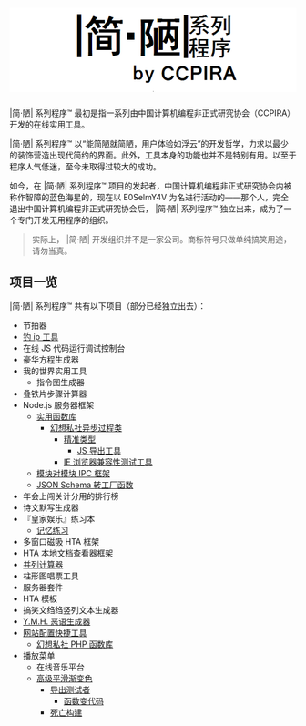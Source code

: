 # ![logo](/profile/logo.png)

|简·陋| 系列程序™ 最初是指一系列由中国计算机编程非正式研究协会（CCPIRA）开发的在线实用工具。

|简·陋| 系列程序™ 以“能简陋就简陋，用户体验如浮云”的开发哲学，力求以最少的装饰营造出现代简约的界面。此外，工具本身的功能也并不是特别有用。以至于程序人气低迷，至今未取得过较大的成功。

如今，在 |简·陋| 系列程序™ 项目的发起者，中国计算机编程非正式研究协会内被称作智障的蓝色海星的，现在以 E0SelmY4V 为名进行活动的——那个人，完全退出中国计算机编程非正式研究协会后， |简·陋| 系列程序™ 独立出来，成为了一个专门开发无用程序的组织。

> 实际上， |简·陋| 开发组织并不是一家公司。商标符号只做单纯搞笑用途，请勿当真。

## 项目一览

|简·陋| 系列程序™ 共有以下项目（部分已经独立出去）：

- 节拍器
- [钓 ip 工具](https://github.com/simple-and-crude/chaip)
- 在线 JS 代码运行调试控制台
- 豪华方程生成器
- 我的世界实用工具
  - 指令图生成器
- 叠铁片步骤计算器
- Node.js 服务器框架
  - [实用函数库](https://github.com/simple-and-crude/prac-fn)
    - [幻想私社异步过程类](https://github.com/E0SelmY4V/scpo-proce)
      - [精准类型](https://github.com/E0SelmY4V/accurtype)
        - [JS 导出工具](https://github.com/E0SelmY4V/jexpt)
      - [IE 浏览器兼容性测试工具](https://github.com/E0SelmY4V/ie-passer)
  - [模块对模块 IPC 框架](https://github.com/E0SelmY4V/procomm)
  - [JSON Schema 转工厂函数](https://github.com/E0SelmY4V/schema2class)
- 年会上闯关计分用的排行榜
- 诗文默写生成器
- 『皇家娱乐』练习本
  - [记忆练习](https://github.com/simple-and-crude/prac-memory)
- 多窗口磁吸 HTA 框架
- HTA 本地文档查看器框架
- [并列计算器](https://github.com/simple-and-crude/setcalc)
- 柱形图唱票工具
- 服务器套件
- HTA 模板
- 搞笑文绉绉竖列文本生成器
- [Y.M.H. 恶语生成器](https://github.com/simple-and-crude/ymh)
- [网站配置快捷工具](https://github.com/simple-and-crude/site-manager)
  - [幻想私社 PHP 函数库](https://github.com/E0SelmY4V/scpo-php)
- 播放菜单
  - 在线音乐平台
  - [高级平滑渐变色](https://github.com/E0SelmY4V/changerf)
    - [导出测试者](https://github.com/E0SelmY4V/export-tester)
      - [函数变代码](https://github.com/E0SelmY4V/func2code)
    - [死亡构建](https://github.com/E0SelmY4V/lethal-build)
